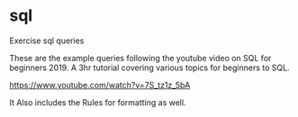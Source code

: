 # sql
Exercise sql queries


These are the example queries following the youtube video on SQL for beginners 2019. A 3hr tutorial covering various topics for beginners to SQL.



https://www.youtube.com/watch?v=7S_tz1z_5bA


It Also includes the Rules for formatting as well.
